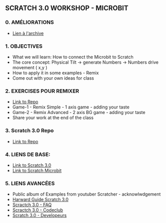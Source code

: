 ## SCRATCH 3.0 WORKSHOP - MICROBIT 

### 0. AMÉLIORATIONS
* [Lien à l'archive](https://github.com/bernatferragut/Scratch3.0-Atelier/blob/master/INDEX.m)

### 1. OBJECTIVES
* What we will learn: How to connect the Microbit to Scratch
* The core concept: Physical Tilt -> generate Numbers -> Numbers drive movement ( x,y )
* How to apply it in some examples - Remix
* Come out with your own ideas for class

### 2. EXERCISES POUR REMIXER
* [Link to Repo](https://github.com/bernatferragut/Scratch3.0-Atelier/)
* Game-1 - Remix Simple - 1 axis game - adding your taste
* Game-2 - Remix Advanced - 2 axis BG game - adding your taste
* Share your work at the end of the class

### 3. Scratch 3.0 Repo
* [Link to Repo](https://github.com/bernatferragut/Scratch3.0-Atelier/)

### 4. LIENS DE BASE:
* [Link to Scratch 3.0](https://scratch.mit.edu/)
* [Link to Scratch Microbit](https://scratch.mit.edu/microbit)

### 5. LIENS AVANCÉES
* Public album of Examples from youtuber Scratcher - acknowlwdgement
* [Harward Guide Scratch 3.0](http://scratched.gse.harvard.edu/guide/)
* [Scractch 3.0 - FAQ](https://scratch.mit.edu/info/faq#scratch3)
* [Scractch 3.0 - Codeclub](https://projects.raspberrypi.org/en/codeclub/microbit)
* [Scratch 3.0 - Developeurs](github.com/llk)
